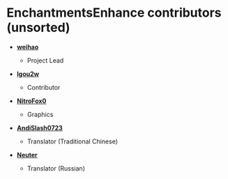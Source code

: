 EnchantmentsEnhance contributors (unsorted)
============================================

* **[weihao](https://github.com/weihao)**

  * Project Lead

* **[lgou2w](https://github.com/lgou2w)**

  * Contributor
  
* **[NitroFox0](https://www.spigotmc.org/members/nitrofox0.14320/)**

  * Graphics

* **[AndiSlash0723](https://github.com/AndiSlash0723)**

  * Translator (Traditional Chinese)

* **[Neuter](https://www.spigotmc.org/members/neuter.25980/)**

  * Translator (Russian)